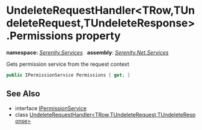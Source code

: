 # UndeleteRequestHandler&lt;TRow,TUndeleteRequest,TUndeleteResponse&gt;.Permissions property
**namespace:** *[Serenity.Services](../../README.md#serenity.services-namespace)*   **assembly**: *[Serenity.Net.Services](../../README.md)*

Gets permission service from the request context

```csharp
public IPermissionService Permissions { get; }
```

## See Also

* interface [IPermissionService](../Serenity.Net.Core/../../Serenity.Abstractions/IPermissionService.md)
* class [UndeleteRequestHandler&lt;TRow,TUndeleteRequest,TUndeleteResponse&gt;](../UndeleteRequestHandler-3.md)